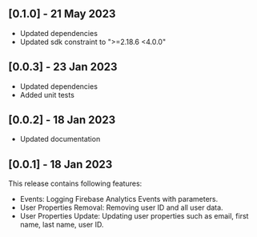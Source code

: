 ## [0.1.0] - 21 May 2023

- Updated dependencies
- Updated sdk constraint to ">=2.18.6 <4.0.0"

## [0.0.3] - 23 Jan 2023

- Updated dependencies
- Added unit tests

## [0.0.2] - 18 Jan 2023

- Updated documentation

## [0.0.1] - 18 Jan 2023

This release contains following features:

- Events: Logging Firebase Analytics Events with parameters.
- User Properties Removal: Removing user ID and all user data.
- User Properties Update: Updating user properties such as email, first name, last name, user ID.
